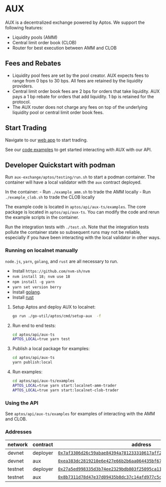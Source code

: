 # AUX

AUX is a decentralized exchange powered by Aptos. We support the following
features:

- Liquidity pools (AMM)
- Central limit order book (CLOB)
- Router for best execution between AMM and CLOB

## Fees and Rebates

- Liquidity pool fees are set by the pool creator. AUX expects fees to range from
0 bps to 30 bps. All fees are retained by the liquidity providers.
- Central limit order book fees are 2 bps for orders that take liquidity. AUX pays
a 1 bp rebate for orders that add liquidity. 1 bp is retained for the protocol.
- The AUX router does not charge any fees on top of the underlying liquidity pool
or central limit order book fees.

## Start Trading

Navigate to our [web app](https://aux.exchange) to start trading.

See our [code examples](https://github.com/aux-exchange/aux-exchange/tree/main/aptos/api/aux-ts/examples)
to get started interacting with AUX with our API.

## Developer Quickstart with podman

Run `aux-exchange/aptos/testing/run.sh` to start a podman container. The
container will have a local validator with the `aux` contract deployed.

In the container: - Run `./example_amm.sh` to trade the AMM locally - Run `./example_clob.sh` to trade the CLOB locally

The example code is located in `aptos/api/aux-ts/examples`.
The core package is located in `aptos/api/aux-ts`. You can modify
the code and rerun the example scripts in the container.

Run the integration tests with `./test.sh`. Note that the integration tests
pollute the container state so subsequent runs may not be reliable, especially
if you have been interacting with the local validator in other ways.

### Running on localnet manually

`node.js`, `yarn`, `golang`, and `rust` are all necessary to run.

- Install `https://github.com/nvm-sh/nvm`
- `nvm install 18; nvm use 18`
- `npm install -g yarn`
- `yarn set version berry`
- Install [golang](https://go.dev).
- Install [rust](https://www.rust-lang.org)

1. Setup Aptos and deploy AUX to localnet:

   ```sh
   go run ./go-util/aptos/cmd/setup-aux  -f
   ```

1. Run end to end tests:

   ```sh
   cd aptos/api/aux-ts
   APTOS_LOCAL=true yarn test
   ```

1. Publish a local package for examples:

   ```sh
   cd aptos/api/aux-ts
   yarn publish:local
   ```

1. Run examples:

   ```sh
   cd aptos/api/aux-ts/examples
   APTOS_LOCAL=true yarn start:localnet-amm-trader
   APTOS_LOCAL=true yarn start:localnet-clob-trader
   ```

### Using the API

See `aptos/api/aux-ts/examples` for examples of interacting
with the AMM and CLOB.

### Addresses

| network | contract | address                                                                                                                                                                                           |
| ------- | -------- | ------------------------------------------------------------------------------------------------------------------------------------------------------------------------------------------------- |
| devnet  | deployer | [`0x7af3306d26c59abae84394a781233310617aff2e6ea229fb383db89042be4a74`](https://explorer.aptoslabs.com/account/0x7af3306d26c59abae84394a781233310617aff2e6ea229fb383db89042be4a74?network=devnet)  |
| devnet  | aux      | [`0xea383dc2819210e6e427e66b2b6aa064435bf672dc4bdc55018049f0c361d01a`](https://explorer.aptoslabs.com/account/0xea383dc2819210e6e427e66b2b6aa064435bf672dc4bdc55018049f0c361d01a?network=devnet)  |
| testnet | deployer | [`0x27a5ed998335d3b74ee2329bdb803f25095ca1137015a115e748b366c44f73be`](https://explorer.aptoslabs.com/account/0x27a5ed998335d3b74ee2329bdb803f25095ca1137015a115e748b366c44f73be?network=testnet) |
| testnet | aux      | [`0x8b7311d78d47e37d09435b8dc37c14afd977c5cfa74f974d45f0258d986eef53`](https://explorer.aptoslabs.com/account/0x8b7311d78d47e37d09435b8dc37c14afd977c5cfa74f974d45f0258d986eef53?network=testnet) |

